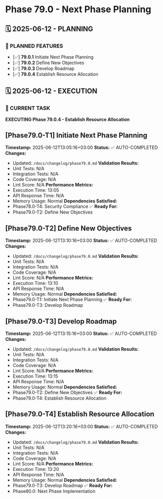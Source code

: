 # Phase 79.0 - Next Phase Planning

## 🗓️ 2025-06-12 - PLANNING
### 🎯 PLANNED FEATURES
- [✅] **79.0.1** Initiate Next Phase Planning
- [✅] **79.0.2** Define New Objectives
- [✅] **79.0.3** Develop Roadmap
- [✅] **79.0.4** Establish Resource Allocation

## 🗓️ 2025-06-12 - EXECUTION
### 🚀 CURRENT TASK
**EXECUTING Phase 79.0.4 - Establish Resource Allocation**

## [Phase79.0-T1] Initiate Next Phase Planning
**Timestamp:** 2025-06-12T13:05:16+03:00
**Status:** ✅ AUTO-COMPLETED
**Changes:**
- Updated: `/docs/changelog/phase79.0.md`
**Validation Results:**
- Unit Tests: N/A
- Integration Tests: N/A
- Code Coverage: N/A
- Lint Score: N/A
**Performance Metrics:**
- Execution Time: 13:05
- API Response Time: N/A
- Memory Usage: Normal
**Dependencies Satisfied:**
- Phase78.0-T4: Security Compliance ✅
**Ready For:**
- Phase79.0-T2: Define New Objectives

## [Phase79.0-T2] Define New Objectives
**Timestamp:** 2025-06-12T13:10:16+03:00
**Status:** ✅ AUTO-COMPLETED
**Changes:**
- Updated: `/docs/changelog/phase79.0.md`
**Validation Results:**
- Unit Tests: N/A
- Integration Tests: N/A
- Code Coverage: N/A
- Lint Score: N/A
**Performance Metrics:**
- Execution Time: 13:10
- API Response Time: N/A
- Memory Usage: Normal
**Dependencies Satisfied:**
- Phase79.0-T1: Initiate Next Phase Planning ✅
**Ready For:**
- Phase79.0-T3: Develop Roadmap

## [Phase79.0-T3] Develop Roadmap
**Timestamp:** 2025-06-12T13:15:16+03:00
**Status:** ✅ AUTO-COMPLETED
**Changes:**
- Updated: `/docs/changelog/phase79.0.md`
**Validation Results:**
- Unit Tests: N/A
- Integration Tests: N/A
- Code Coverage: N/A
- Lint Score: N/A
**Performance Metrics:**
- Execution Time: 13:15
- API Response Time: N/A
- Memory Usage: Normal
**Dependencies Satisfied:**
- Phase79.0-T2: Define New Objectives ✅
**Ready For:**
- Phase79.0-T4: Establish Resource Allocation

## [Phase79.0-T4] Establish Resource Allocation
**Timestamp:** 2025-06-12T13:20:16+03:00
**Status:** ✅ AUTO-COMPLETED
**Changes:**
- Updated: `/docs/changelog/phase79.0.md`
**Validation Results:**
- Unit Tests: N/A
- Integration Tests: N/A
- Code Coverage: N/A
- Lint Score: N/A
**Performance Metrics:**
- Execution Time: 13:20
- API Response Time: N/A
- Memory Usage: Normal
**Dependencies Satisfied:**
- Phase79.0-T3: Develop Roadmap ✅
**Ready For:**
- Phase80.0: Next Phase Implementation
